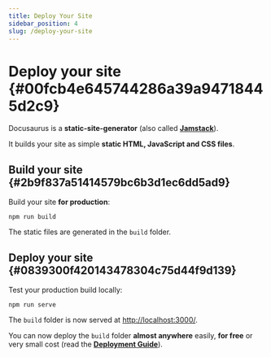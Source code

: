 ```yaml
---
title: Deploy Your Site
sidebar_position: 4
slug: /deploy-your-site
---
```




# Deploy your site {#00fcb4e645744286a39a94718445d2c9}


Docusaurus is a **static-site-generator** (also called [**Jamstack**](https://jamstack.org/)).


It builds your site as simple **static HTML, JavaScript and CSS files**.


## Build your site {#2b9f837a51414579bc6b3d1ec6dd5ad9}


Build your site **for production**:


```shell
npm run build
```


The static files are generated in the `build` folder.


## Deploy your site {#0839300f420143478304c75d44f9d139}


Test your production build locally:


```shell
npm run serve
```


The `build` folder is now served at [http://localhost:3000/](http://localhost:3000/).


You can now deploy the `build` folder **almost anywhere** easily, **for free** or very small cost (read the [**Deployment Guide**](https://docusaurus.io/docs/deployment)).

